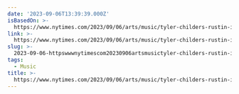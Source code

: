 ```yaml
---
date: '2023-09-06T13:39:39.000Z'
isBasedOn: >-
  https://www.nytimes.com/2023/09/06/arts/music/tyler-childers-rustin-in-the-rain.html
link: >-
  https://www.nytimes.com/2023/09/06/arts/music/tyler-childers-rustin-in-the-rain.html
slug: >-
  2023-09-06-httpswwwnytimescom20230906artsmusictyler-childers-rustin-in-the-rainhtml
tags:
  - Music
title: >-
  https://www.nytimes.com/2023/09/06/arts/music/tyler-childers-rustin-in-the-rain.html
---
```


